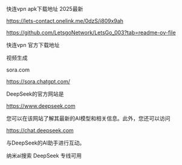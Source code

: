 快连vpn apk下载地址 2025最新

https://lets-contact.onelink.me/0dzS/i809x9ah

https://github.com/LetsgoNetwork/LetsGo_003?tab=readme-ov-file

快连vpn 官方下载地址

视频生成

sora.com

https://sora.chatgpt.com/

DeepSeek的官方网站是

https://www.deepseek.com

您可以在该网站了解其最新的AI模型和相关信息。此外，您还可以访问

https://chat.deepseek.com

与DeepSeek的AI助手进行互动。

纳米ai搜索 DeepSeek 专线可用
